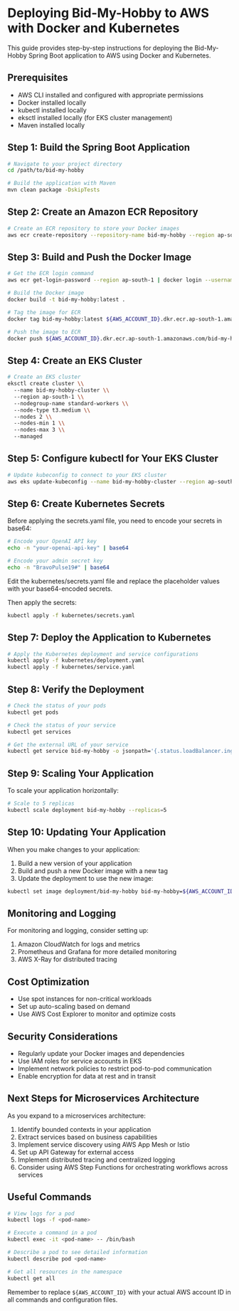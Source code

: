 # Deploying Bid-My-Hobby to AWS with Docker and Kubernetes

This guide provides step-by-step instructions for deploying the Bid-My-Hobby Spring Boot application to AWS using Docker and Kubernetes.

## Prerequisites

- AWS CLI installed and configured with appropriate permissions
- Docker installed locally
- kubectl installed locally
- eksctl installed locally (for EKS cluster management)
- Maven installed locally

## Step 1: Build the Spring Boot Application

```bash
# Navigate to your project directory
cd /path/to/bid-my-hobby

# Build the application with Maven
mvn clean package -DskipTests
```

## Step 2: Create an Amazon ECR Repository

```bash
# Create an ECR repository to store your Docker images
aws ecr create-repository --repository-name bid-my-hobby --region ap-south-1
```

## Step 3: Build and Push the Docker Image

```bash
# Get the ECR login command
aws ecr get-login-password --region ap-south-1 | docker login --username AWS --password-stdin ${AWS_ACCOUNT_ID}.dkr.ecr.ap-south-1.amazonaws.com

# Build the Docker image
docker build -t bid-my-hobby:latest .

# Tag the image for ECR
docker tag bid-my-hobby:latest ${AWS_ACCOUNT_ID}.dkr.ecr.ap-south-1.amazonaws.com/bid-my-hobby:latest

# Push the image to ECR
docker push ${AWS_ACCOUNT_ID}.dkr.ecr.ap-south-1.amazonaws.com/bid-my-hobby:latest
```

## Step 4: Create an EKS Cluster

```bash
# Create an EKS cluster
eksctl create cluster \\
  --name bid-my-hobby-cluster \\
  --region ap-south-1 \\
  --nodegroup-name standard-workers \\
  --node-type t3.medium \\
  --nodes 2 \\
  --nodes-min 1 \\
  --nodes-max 3 \\
  --managed
```

## Step 5: Configure kubectl for Your EKS Cluster

```bash
# Update kubeconfig to connect to your EKS cluster
aws eks update-kubeconfig --name bid-my-hobby-cluster --region ap-south-1
```

## Step 6: Create Kubernetes Secrets

Before applying the secrets.yaml file, you need to encode your secrets in base64:

```bash
# Encode your OpenAI API key
echo -n "your-openai-api-key" | base64

# Encode your admin secret key
echo -n "BravoPulse19#" | base64
```

Edit the kubernetes/secrets.yaml file and replace the placeholder values with your base64-encoded secrets.

Then apply the secrets:

```bash
kubectl apply -f kubernetes/secrets.yaml
```

## Step 7: Deploy the Application to Kubernetes

```bash
# Apply the Kubernetes deployment and service configurations
kubectl apply -f kubernetes/deployment.yaml
kubectl apply -f kubernetes/service.yaml
```

## Step 8: Verify the Deployment

```bash
# Check the status of your pods
kubectl get pods

# Check the status of your service
kubectl get services

# Get the external URL of your service
kubectl get service bid-my-hobby -o jsonpath='{.status.loadBalancer.ingress[0].hostname}'
```

## Step 9: Scaling Your Application

To scale your application horizontally:

```bash
# Scale to 5 replicas
kubectl scale deployment bid-my-hobby --replicas=5
```

## Step 10: Updating Your Application

When you make changes to your application:

1. Build a new version of your application
2. Build and push a new Docker image with a new tag
3. Update the deployment to use the new image:

```bash
kubectl set image deployment/bid-my-hobby bid-my-hobby=${AWS_ACCOUNT_ID}.dkr.ecr.ap-south-1.amazonaws.com/bid-my-hobby:v2
```

## Monitoring and Logging

For monitoring and logging, consider setting up:

1. Amazon CloudWatch for logs and metrics
2. Prometheus and Grafana for more detailed monitoring
3. AWS X-Ray for distributed tracing

## Cost Optimization

- Use spot instances for non-critical workloads
- Set up auto-scaling based on demand
- Use AWS Cost Explorer to monitor and optimize costs

## Security Considerations

- Regularly update your Docker images and dependencies
- Use IAM roles for service accounts in EKS
- Implement network policies to restrict pod-to-pod communication
- Enable encryption for data at rest and in transit

## Next Steps for Microservices Architecture

As you expand to a microservices architecture:

1. Identify bounded contexts in your application
2. Extract services based on business capabilities
3. Implement service discovery using AWS App Mesh or Istio
4. Set up API Gateway for external access
5. Implement distributed tracing and centralized logging
6. Consider using AWS Step Functions for orchestrating workflows across services

## Useful Commands

```bash
# View logs for a pod
kubectl logs -f <pod-name>

# Execute a command in a pod
kubectl exec -it <pod-name> -- /bin/bash

# Describe a pod to see detailed information
kubectl describe pod <pod-name>

# Get all resources in the namespace
kubectl get all
```

Remember to replace `${AWS_ACCOUNT_ID}` with your actual AWS account ID in all commands and configuration files.